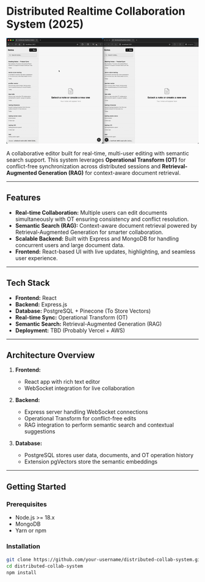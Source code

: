 # Distributed Realtime Collaboration System (2025)

![Demo of the collaborative editor in action](./assets/demo.gif)

A collaborative editor built for real-time, multi-user editing with semantic search support. This system leverages **Operational Transform (OT)** for conflict-free synchronization across distributed sessions and **Retrieval-Augmented Generation (RAG)** for context-aware document retrieval.

---

## Features

- **Real-time Collaboration:** Multiple users can edit documents simultaneously with OT ensuring consistency and conflict resolution.
- **Semantic Search (RAG):** Context-aware document retrieval powered by Retrieval-Augmented Generation for smarter collaboration.
- **Scalable Backend:** Built with Express and MongoDB for handling concurrent users and large document data.
- **Frontend:** React-based UI with live updates, highlighting, and seamless user experience.

---

## Tech Stack

- **Frontend:** React
- **Backend:** Express.js
- **Database:** PostgreSQL + Pinecone (To Store Vectors)
- **Real-time Sync:** Operational Transform (OT)
- **Semantic Search:** Retrieval-Augmented Generation (RAG)
- **Deployment:** TBD (Probably Vercel + AWS)

---

## Architecture Overview

1. **Frontend:**  
   - React app with rich text editor
   - WebSocket integration for live collaboration

2. **Backend:**  
   - Express server handling WebSocket connections  
   - Operational Transform for conflict-free edits  
   - RAG integration to perform semantic search and contextual suggestions

3. **Database:**  
   - PostgreSQL stores user data, documents, and OT operation history
   - Extension pgVectors store the semantic embeddings

---

## Getting Started

### Prerequisites

- Node.js >= 18.x
- MongoDB
- Yarn or npm

### Installation

```bash
git clone https://github.com/your-username/distributed-collab-system.git
cd distributed-collab-system
npm install
